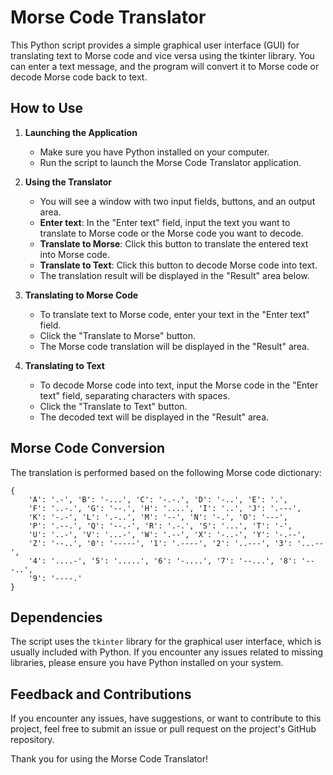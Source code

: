 # Morse Code Translator

This Python script provides a simple graphical user interface (GUI) for translating text to Morse code and vice versa using the tkinter library. You can enter a text message, and the program will convert it to Morse code or decode Morse code back to text.

## How to Use

1. **Launching the Application**
   - Make sure you have Python installed on your computer.
   - Run the script to launch the Morse Code Translator application.

2. **Using the Translator**
   - You will see a window with two input fields, buttons, and an output area.
   - **Enter text**: In the "Enter text" field, input the text you want to translate to Morse code or the Morse code you want to decode.
   - **Translate to Morse**: Click this button to translate the entered text into Morse code.
   - **Translate to Text**: Click this button to decode Morse code into text.
   - The translation result will be displayed in the "Result" area below.

3. **Translating to Morse Code**
   - To translate text to Morse code, enter your text in the "Enter text" field.
   - Click the "Translate to Morse" button.
   - The Morse code translation will be displayed in the "Result" area.

4. **Translating to Text**
   - To decode Morse code into text, input the Morse code in the "Enter text" field, separating characters with spaces.
   - Click the "Translate to Text" button.
   - The decoded text will be displayed in the "Result" area.

## Morse Code Conversion

The translation is performed based on the following Morse code dictionary:

```
{
    'A': '.-', 'B': '-...', 'C': '-.-.', 'D': '-..', 'E': '.',
    'F': '..-.', 'G': '--.', 'H': '....', 'I': '..', 'J': '.---',
    'K': '-.-', 'L': '.-..', 'M': '--', 'N': '-.', 'O': '---',
    'P': '.--.', 'Q': '--.-', 'R': '.-.', 'S': '...', 'T': '-',
    'U': '..-', 'V': '...-', 'W': '.--', 'X': '-..-', 'Y': '-.--',
    'Z': '--..', '0': '-----', '1': '.----', '2': '..---', '3': '...--',
    '4': '....-', '5': '.....', '6': '-....', '7': '--...', '8': '---..',
    '9': '----.'
}
```

## Dependencies

The script uses the `tkinter` library for the graphical user interface, which is usually included with Python. If you encounter any issues related to missing libraries, please ensure you have Python installed on your system.

## Feedback and Contributions

If you encounter any issues, have suggestions, or want to contribute to this project, feel free to submit an issue or pull request on the project's GitHub repository.

Thank you for using the Morse Code Translator!
